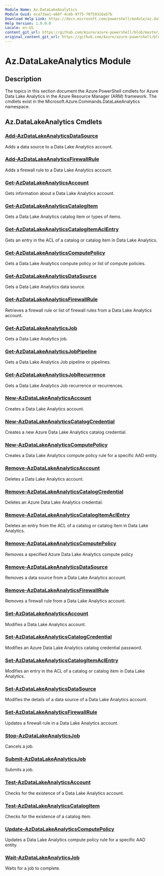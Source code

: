 ```yaml
---
Module Name: Az.DataLakeAnalytics
Module Guid: eca73aa1-a68f-4ceb-9775-70759316a57b
Download Help Link: https://docs.microsoft.com/powershell/module/az.datalakeanalytics
Help Version: 1.0.0.0
Locale: en-US
content_git_url: https://github.com/Azure/azure-powershell/blob/master/src/DataLakeAnalytics/DataLakeAnalytics/help/Az.DataLakeAnalytics.md
original_content_git_url: https://github.com/Azure/azure-powershell/blob/master/src/DataLakeAnalytics/DataLakeAnalytics/help/Az.DataLakeAnalytics.md
---
```


# Az.DataLakeAnalytics Module
## Description
The topics in this section document the Azure PowerShell cmdlets for Azure Data Lake Analytics in the Azure Resource Manager (ARM) framework. The cmdlets exist in the Microsoft.Azure.Commands.DataLakeAnalytics namespace.

## Az.DataLakeAnalytics Cmdlets
### [Add-AzDataLakeAnalyticsDataSource](Add-AzDataLakeAnalyticsDataSource.md)
Adds a data source to a Data Lake Analytics account.

### [Add-AzDataLakeAnalyticsFirewallRule](Add-AzDataLakeAnalyticsFirewallRule.md)
Adds a firewall rule to a Data Lake Analytics account.

### [Get-AzDataLakeAnalyticsAccount](Get-AzDataLakeAnalyticsAccount.md)
Gets information about a Data Lake Analytics account.

### [Get-AzDataLakeAnalyticsCatalogItem](Get-AzDataLakeAnalyticsCatalogItem.md)
Gets a Data Lake Analytics catalog item or types of items.

### [Get-AzDataLakeAnalyticsCatalogItemAclEntry](Get-AzDataLakeAnalyticsCatalogItemAclEntry.md)
Gets an entry in the ACL of a catalog or catalog item in Data Lake Analytics.

### [Get-AzDataLakeAnalyticsComputePolicy](Get-AzDataLakeAnalyticsComputePolicy.md)
Gets a Data Lake Analytics compute policy or list of compute policies.

### [Get-AzDataLakeAnalyticsDataSource](Get-AzDataLakeAnalyticsDataSource.md)
Gets a Data Lake Analytics data source.

### [Get-AzDataLakeAnalyticsFirewallRule](Get-AzDataLakeAnalyticsFirewallRule.md)
Retrieves a firewall rule or list of firewall rules from a Data Lake Analytics account.

### [Get-AzDataLakeAnalyticsJob](Get-AzDataLakeAnalyticsJob.md)
Gets a Data Lake Analytics job.

### [Get-AzDataLakeAnalyticsJobPipeline](Get-AzDataLakeAnalyticsJobPipeline.md)
Gets a Data Lake Analytics Job pipeline or pipelines.

### [Get-AzDataLakeAnalyticsJobRecurrence](Get-AzDataLakeAnalyticsJobRecurrence.md)
Gets a Data Lake Analytics Job recurrence or recurrences.

### [New-AzDataLakeAnalyticsAccount](New-AzDataLakeAnalyticsAccount.md)
Creates a Data Lake Analytics account.

### [New-AzDataLakeAnalyticsCatalogCredential](New-AzDataLakeAnalyticsCatalogCredential.md)
Creates a new Azure Data Lake Analytics catalog credential.

### [New-AzDataLakeAnalyticsComputePolicy](New-AzDataLakeAnalyticsComputePolicy.md)
Creates a Data Lake Analytics compute policy rule for a specific AAD entity.

### [Remove-AzDataLakeAnalyticsAccount](Remove-AzDataLakeAnalyticsAccount.md)
Deletes a Data Lake Analytics account.

### [Remove-AzDataLakeAnalyticsCatalogCredential](Remove-AzDataLakeAnalyticsCatalogCredential.md)
Deletes an Azure Data Lake Analytics credential.

### [Remove-AzDataLakeAnalyticsCatalogItemAclEntry](Remove-AzDataLakeAnalyticsCatalogItemAclEntry.md)
Deletes an entry from the ACL of a catalog or catalog item in Data Lake Analytics.

### [Remove-AzDataLakeAnalyticsComputePolicy](Remove-AzDataLakeAnalyticsComputePolicy.md)
Removes a specified Azure Data Lake Analytics compute policy

### [Remove-AzDataLakeAnalyticsDataSource](Remove-AzDataLakeAnalyticsDataSource.md)
Removes a data source from a Data Lake Analytics account.

### [Remove-AzDataLakeAnalyticsFirewallRule](Remove-AzDataLakeAnalyticsFirewallRule.md)
Removes a firewall rule from a Data Lake Analytics account.

### [Set-AzDataLakeAnalyticsAccount](Set-AzDataLakeAnalyticsAccount.md)
Modifies a Data Lake Analytics account.

### [Set-AzDataLakeAnalyticsCatalogCredential](Set-AzDataLakeAnalyticsCatalogCredential.md)
Modifies an Azure Data Lake Analytics catalog credential password.

### [Set-AzDataLakeAnalyticsCatalogItemAclEntry](Set-AzDataLakeAnalyticsCatalogItemAclEntry.md)
Modifies an entry in the ACL of a catalog or catalog item in Data Lake Analytics.

### [Set-AzDataLakeAnalyticsDataSource](Set-AzDataLakeAnalyticsDataSource.md)
Modifies the details of a data source of a Data Lake Analytics account.

### [Set-AzDataLakeAnalyticsFirewallRule](Set-AzDataLakeAnalyticsFirewallRule.md)
Updates a firewall rule in a Data Lake Analytics account.

### [Stop-AzDataLakeAnalyticsJob](Stop-AzDataLakeAnalyticsJob.md)
Cancels a job.

### [Submit-AzDataLakeAnalyticsJob](Submit-AzDataLakeAnalyticsJob.md)
Submits a job.

### [Test-AzDataLakeAnalyticsAccount](Test-AzDataLakeAnalyticsAccount.md)
Checks for the existence of a Data Lake Analytics account.

### [Test-AzDataLakeAnalyticsCatalogItem](Test-AzDataLakeAnalyticsCatalogItem.md)
Checks for the existence of a catalog item.

### [Update-AzDataLakeAnalyticsComputePolicy](Update-AzDataLakeAnalyticsComputePolicy.md)
Updates a Data Lake Analytics compute policy rule for a specific AAD entity.

### [Wait-AzDataLakeAnalyticsJob](Wait-AzDataLakeAnalyticsJob.md)
Waits for a job to complete.

